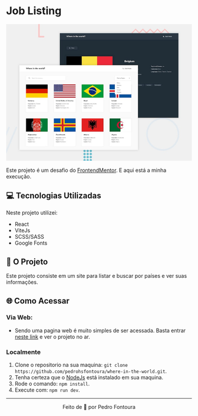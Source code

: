 # Job Listing

<p align="center"><img alt="Preview" src=".github/preview.jpg" /></p>

Este projeto é um desafio do [FrontendMentor](https://www.frontendmentor.io/). E aqui está a minha execução.

## 💻️ Tecnologias Utilizadas

Neste projeto utilizei:

-   React
-   ViteJs
-   SCSS/SASS
-   Google Fonts

## 📝️ O Projeto

Este projeto consiste em um site para listar e buscar por países e ver suas informações.

## 🌐️ Como Acessar

### Via Web:

-   Sendo uma pagina web é muito simples de ser acessada. Basta entrar [neste link](https://pedrohsfontoura.github.io/where-in-the-world/) e ver o projeto no ar.

### Localmente

1. Clone o repositorio na sua maquina:
   `git clone https://github.com/pedrohsfontoura/where-in-the-world.git`.
2. Tenha certeza que o [NodeJs](https://nodejs.org/en/) está instalado em sua maquina.
3. Rode o comando: `npm install`.
4. Execute com: `npm run dev`.

---

<p align="center">Feito de 💜️ por Pedro Fontoura</p>

